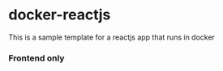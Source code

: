 # docker-reactjs
This is a sample template for a reactjs app that runs in docker

### Frontend only
